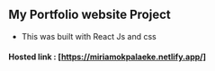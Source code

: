 ## My Portfolio website Project

- This was built with React Js and css

#### Hosted link : [https://miriamokpalaeke.netlify.app/]
